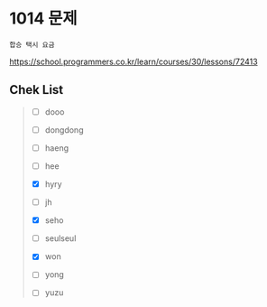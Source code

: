 # 1014 문제

```
합승 택시 요금
```

https://school.programmers.co.kr/learn/courses/30/lessons/72413

## Chek List

> - [ ] dooo
> 
> - [ ] dongdong
> 
> - [ ] haeng
> 
> - [ ] hee
> 
> - [x] hyry
> 
> - [ ] jh
> 
> - [x] seho
> 
> - [ ] seulseul
> 
> - [x] won
> 
> - [ ] yong
> 
> - [ ] yuzu